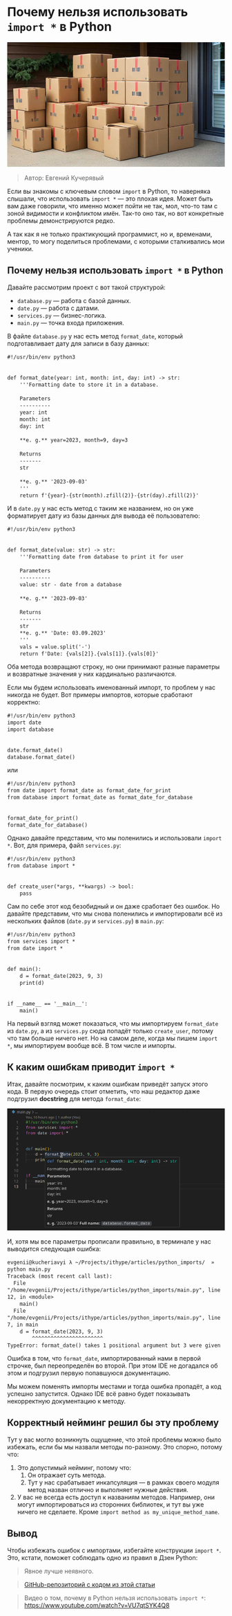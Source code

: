 # Почему нельзя использовать `import *` в Python

![Импорт](cover.jpg)

> Автор: Евгений Кучерявый

Если вы знакомы с ключевым словом `import` в Python, то наверняка слышали, что использовать `import *` — это плохая идея. Может быть вам даже говорили, что именно может пойти не так, мол, что-то там с зоной видимости и конфликтом имён. Так-то оно так, но вот конкретные проблемы демонстрируются редко.

А так как я не только практикующий программист, но и, временами, ментор, то могу поделиться проблемами, с которыми сталкивались мои ученики.

## Почему нельзя использовать `import *` в Python

Давайте рассмотрим проект с вот такой структурой:

- `database.py` — работа с базой данных.
- `date.py` — работа с датами.
- `services.py` — бизнес-логика.
- `main.py` — точка входа приложения.

В файле `database.py` у нас есть метод `format_date`, который подготавливает дату для записи в базу данных:

```
#!/usr/bin/env python3


def format_date(year: int, month: int, day: int) -> str:
    '''Formatting date to store it in a database.

    Parameters
    ----------
    year: int  
    month: int  
    day: int  

    **e. g.** year=2023, month=9, day=3

    Returns
    -------
    str

    **e. g.** '2023-09-03'
    '''
    return f'{year}-{str(month).zfill(2)}-{str(day).zfill(2)}'

```

И в `date.py` у нас есть метод с таким же названием, но он уже форматирует дату из базы данных для вывода её пользователю:

```
#!/usr/bin/env python3


def format_date(value: str) -> str:
    '''Formatting date from database to print it for user

    Parameters
    ----------
    value: str - date from a database

    **e. g.** '2023-09-03'

    Returns
    -------
    str
    **e. g.** 'Date: 03.09.2023'
    '''
    vals = value.split('-')
    return f'Date: {vals[2]}.{vals[1]}.{vals[0]}'

```

Оба метода возвращают строку, но они принимают разные параметры и возвратные значения у них кардинально различаются.

Если мы будем использовать именованный импорт, то проблем у нас никогда не будет. Вот примеры импортов, которые сработают корректно:

```
#!/usr/bin/env python3
import date
import database


date.format_date()
database.format_date()

```

или

```
#!/usr/bin/env python3
from date import format_date as format_date_for_print
from database import format_date as format_date_for_database


format_date_for_print()
format_date_for_database()

```

Однако давайте представим, что мы поленились и использовали `import *`. Вот, для примера, файл `services.py`:

```
#!/usr/bin/env python3
from database import *


def create_user(*args, **kwargs) -> bool:
    pass

```

Сам по себе этот код безобидный и он даже сработает без ошибок. Но давайте представим, что мы снова поленились и импортировали всё из нескольких файлов (`date.py` и `services.py`) в `main.py`:

```
#!/usr/bin/env python3
from services import *
from date import *


def main():
    d = format_date(2023, 9, 3)
    print(d)


if __name__ == '__main__':
    main()

```

На первый взгляд может показаться, что мы импортируем `format_date` из `date.py`, а из `services.py` сюда попадёт только `create_user`, потому что там больше ничего нет. Но на самом деле, когда мы пишем `import *`, мы импортируем вообще всё. В том числе и импорты.

## К каким ошибкам приводит `import *`

Итак, давайте посмотрим, к каким ошибкам приведёт запуск этого кода. В первую очередь стоит отметить, что наш редактор даже подгрузил <b>docstring</b> для метода `format_date`:

![IDE неверно подхватывает документацию к методу](docstring.png)

И, хотя мы все параметры прописали правильно, в терминале у нас выводится следующая ошибка:

```
evgenii@kucheriavyi λ ~/Projects/ithype/articles/python_imports/  » python main.py
Traceback (most recent call last):
  File "/home/evgenii/Projects/ithype/articles/python_imports/main.py", line 12, in <module>
    main()
  File "/home/evgenii/Projects/ithype/articles/python_imports/main.py", line 7, in main
    d = format_date(2023, 9, 3)
        ^^^^^^^^^^^^^^^^^^^^^^^
TypeError: format_date() takes 1 positional argument but 3 were given

```

Ошибка в том, что `format_date`, импортированный нами в первой строчке, был переопределён во второй. При этом IDE не догадался об этом и подгрузил первую попавшуюся документацию.

Мы можем поменять импорты местами и тогда ошибка пропадёт, а код успешно запустится. Однако IDE всё равно будет показывать некорректную документацию к методу.

## Корректный нейминг решил бы эту проблему

Тут у вас могло возникнуть ощущение, что этой проблемы можно было избежать, если бы мы назвали методы по-разному. Это спорно, потому что:

1. Это допустимый нейминг, потому что:
	1. Он отражает суть метода.
	2. Тут у нас срабатывает инкапсуляция — в рамках своего модуля метод назван отлично и выполняет нужные действия.
2. У вас не всегда есть доступ к названиям методов. Например, они могут импортироваться из сторонних библиотек, и тут вы уже ничего не сделаете. Кроме `import method as my_unique_method_name`.

## Вывод

Чтобы избежать ошибок с импортами, избегайте конструкции `import *`. Это, кстати, поможет соблюдать одно из правил в Дзен Python:

> Явное лучше неявного.

> [GitHub-репозиторий с кодом из этой статьи](https://github.com/ithype/import-all-error)

> Видео о том, почему в Python нельзя использовать `import *`: https://www.youtube.com/watch?v=VU7qtSYK4Q8
